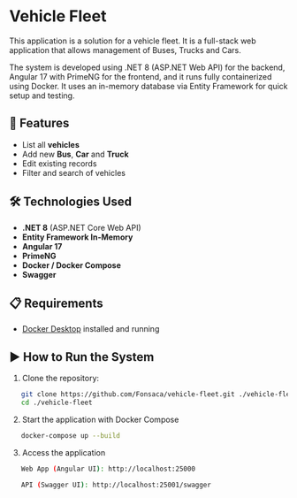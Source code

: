 # Vehicle Fleet

This application is a solution for a vehicle fleet. It is a full-stack web application that allows management of Buses, Trucks and Cars.

The system is developed using .NET 8 (ASP.NET Web API) for the backend, Angular 17 with PrimeNG for the frontend, and it runs fully containerized using Docker. It uses an in-memory database via Entity Framework for quick setup and testing.

## 🚀 Features

- List all **vehicles**
- Add new **Bus**, **Car** and **Truck**
- Edit existing records
- Filter and search of vehicles

## 🛠 Technologies Used

- **.NET 8** (ASP.NET Core Web API)
- **Entity Framework In-Memory**
- **Angular 17**
- **PrimeNG**
- **Docker / Docker Compose**
- **Swagger**

## 📋 Requirements

- [Docker Desktop](https://www.docker.com/products/docker-desktop) installed and running

## ▶️ How to Run the System

1. Clone the repository:

```bash
   git clone https://github.com/Fonsaca/vehicle-fleet.git ./vehicle-fleet
   cd ./vehicle-fleet
```

2. Start the application with Docker Compose

```bash
   docker-compose up --build 
```


3. Access the application
```bash
   Web App (Angular UI): http://localhost:25000

   API (Swagger UI): http://localhost:25001/swagger
```